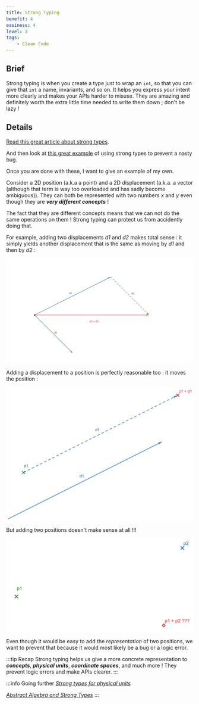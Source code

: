 ```yaml
---
title: Strong Typing
benefit: 4
easiness: 4
level: 3
tags:
    - Clean Code
---
```


## Brief

Strong typing is when you create a type just to wrap an `int`,  so that you can give that `int` a name, invariants, and so on. It helps you express your intent more clearly and makes your APIs harder to misuse. They are amazing and definitely worth the extra little time needed to write them down ; don't be lazy !

## Details

[Read this great article about strong types](https://www.fluentcpp.com/2016/12/08/strong-types-for-strong-interfaces/).

And then look at [this great example](https://youtu.be/ojZbFIQSdl8?t=1444) of using strong types to prevent a nasty bug.

Once you are done with these, I want to give an example of my own.

Consider a 2D position (a.k.a a point) and a 2D displacement (a.k.a. a vector (although that term is way too overloaded and has sadly become ambiguous)). They can both be represented with two numbers *x* and *y* even though they are **_very different concepts_** !

The fact that they are different concepts means that we can not do the same operations on them ! Strong typing can protect us from accidently doing that.

For example, adding two displacements *d1* and *d2* makes total sense : it simply yields another displacement that is the same as moving by *d1* and then by *d2* :

![](../../static/img/displacement-addition.png)

Adding a displacement to a position is perfectly reasonable too : it moves the position :

![](../../static/img/displacement-position-addition.png)

But adding two positions doesn't make sense at all !!!

![](../../static/img/point-addition.png)

Even though it would be easy to add the *representation* of two positions, we want to prevent that because it would most likely be a bug or a logic error.

:::tip Recap
Strong typing helps us give a more concrete representation to ***concepts***, ***physical units***, ***coordinate spaces***, and much more ! They prevent logic errors and make APIs clearer.
:::

:::info Going further
[*Strong types for physical units*](https://youtu.be/7dExYGSOJzo)

[*Abstract Algebra and Strong Types*](https://youtu.be/632a-DMM5J0)
:::